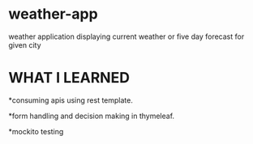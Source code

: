 # weather-app
weather application displaying current weather or five day forecast for given city

# WHAT I LEARNED
*consuming apis using rest template.

*form handling and decision making in thymeleaf.

*mockito testing
